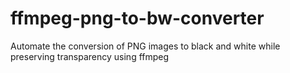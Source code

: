 # ffmpeg-png-to-bw-converter
Automate the conversion of PNG images to black and white while preserving transparency using ffmpeg
